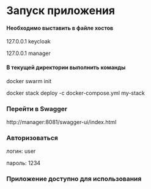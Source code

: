 # Запуск приложения

#### Необходимо выставить в файле хостов

127.0.0.1 keycloak

127.0.0.1 manager

#### В текущей директории выполнить команды

docker swarm init

docker stack deploy -c docker-compose.yml my-stack

### Перейти в Swagger
http://manager:8081/swagger-ui/index.html

### Авторизоваться 

логин: user

пароль: 1234

### Приложение доступно для использования
